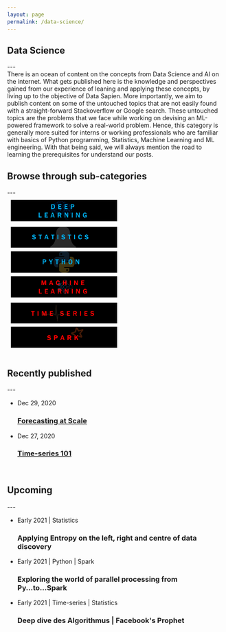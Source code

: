 ```yaml
---
layout: page
permalink: /data-science/
---
```

<style type="text/css">

@media only screen and (max-width: 300px) {
	.prev, .next,.text {font-size: 11px}
}
.row {
  display: flex;
  flex-wrap: wrap;
  padding: 0 4px;
}

/* Create four equal columns that sits next to each other */
.column {
  flex: 25%;
  max-width: 50%;
  padding: 0 4px;
}

.column img {
  margin-top: 8px;
  vertical-align: middle;
  width: 100%;
}

/* Responsive layout - makes a two column-layout instead of four columns */
@media screen and (max-width: 800px) {
  .column {
    flex: 100%;
    max-width: 50%;
  }
}

/* Responsive layout - makes the two columns stack on top of each other instead of next to each other */
@media screen and (max-width: 600px) {
  .column {
    flex: 100%;
    max-width: 100%;
  }
}
</style>

<h2 class="post-list-heading">Data Science</h2>
---
<br>
There is an ocean of content on the concepts from Data Science and AI on the internet. What gets published here is the knowledge and perspectives gained from our experience of leaning and applying these concepts, by living up to the objective of Data Sapien. More importantly, we aim to publish content on some of the untouched topics that are not easily found with a straight-forward Stackoverflow or Google search. These untouched topics are the problems that we face while working on devising an ML-powered framework to solve a real-world problem. Hence, this category is generally more suited for interns or working professionals who are familiar with basics of Python programming, Statistics, Machine Learning and ML engineering. With that being said, we will always mention the road to learning the prerequisites for understand our posts.
<br>
<h2>Browse through sub-categories</h2>
---
<br>

<div class="row"> 
  <div class="column">
    <a href="/posts/"><img src="/assets/stock_images/data_science/deep_learning.png"></a>
    <a href="/posts/"><img src="/assets/stock_images/data_science/statistics.png"></a>
    <a href="/posts/"><img src="/assets/stock_images/data_science/python.png"></a>
  </div>
  <div class="column">
    <a href="/posts/"><img src="/assets/stock_images/data_science/machine_learning.png"></a>
    <a href="/posts/"><img src="/assets/stock_images/data_science/time_series.png"></a>
    <a href="/posts/"><img src="/assets/stock_images/data_science/spark.png"></a>
  </div> 
</div>

<!-- p float="left">
  <a href="/blog/"><img src="/assets/stock_images/data_science/deep_learning.png" width="355" height="70"/></a>
  <a href="/data-science/"><img src="/assets/stock_images/data_science/machine_learning.png" width="355" height="70" hspace="0" object-fit="contain"/></a>
</p>
<p float="centre">
  <a href="/blog/"><img src="/assets/stock_images/data_science/statistics.png" width="355" height="70" hspace="0.75"/></a>
  <a href="/time-series/"><img src="/assets/stock_images/data_science/time_series.png" width="355" height="70" hspace="0"/></a> 
</p>
<p align="centre">
  <a href="/blog/"><img src="/assets/stock_images/data_science/python.png" width="355" height="70"/></a>
  <a href="/blog/"><img src="/assets/stock_images/data_science/spark.png" width="355" height="70"/></a> 
</p> -->

<br>
<h2 class="post-list-heading">Recently published</h2>
---
<br>
<ul class="post-list"><li><span class="post-meta">Dec 29, 2020</span>
    <h3>
      <a class="post-link" href="/time-series/forecasting-at-scale/">
        Forecasting at Scale
      </a>
    </h3></li><li><span class="post-meta">Dec 27, 2020</span>
    <h3>
      <a class="post-link" href="/time-series/time-series-101/">
        Time-series 101
      </a>
    </h3></li></ul>

<br>
<h2 class="post-list-heading">Upcoming</h2>
---
<br>
<ul class="post-list"><li><span class="post-meta">Early 2021 | Statistics</span>
        <h3>
          <a class="post-link">
            Applying Entropy on the left, right and centre of data discovery
          </a>
        </h3></li><li><span class="post-meta">Early 2021 | Python | Spark</span>
        <h3>
          <a class="post-link">
            Exploring the world of parallel processing from Py...to...Spark 
          </a>
        </h3></li>
        <li><span class="post-meta">Early 2021 | Time-series | Statistics</span>
        <h3>
          <a class="post-link">
            Deep dive des Algorithmus | Facebook's Prophet 
          </a>
        </h3></li>
        </ul>
